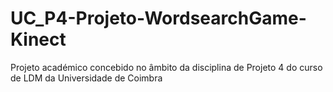 # UC_P4-Projeto-WordsearchGame-Kinect
Projeto académico concebido no âmbito da disciplina de Projeto 4 do curso de LDM da Universidade de Coimbra
